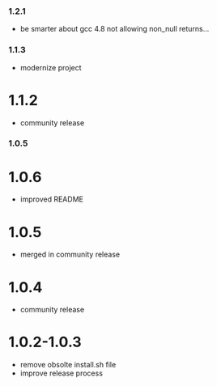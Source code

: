 ### 1.2.1

* be smarter about gcc 4.8 not allowing non_null returns...


### 1.1.3

* modernize project

1.1.2
===

* community release

### 1.0.5

1.0.6
===
* improved README


1.0.5
===
* merged in community release

1.0.4
====

* community release

1.0.2-1.0.3
=====

* remove obsolte install.sh file
* improve release process
